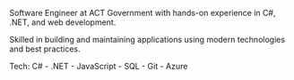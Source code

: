 Software Engineer at ACT Government with hands-on experience in C#, .NET, and web development.

Skilled in building and maintaining applications using modern technologies and best practices.

Tech: C# - .NET - JavaScript - SQL - Git - Azure
